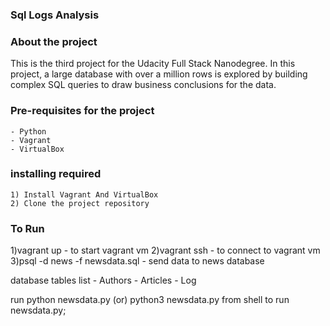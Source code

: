 ###  Sql Logs Analysis


### About the project
 
This is the third project for the Udacity Full Stack Nanodegree. In this project, a large database with over a million rows is explored by building complex SQL queries to draw business conclusions for the data. 

### Pre-requisites for the project
	- Python
	- Vagrant
	- VirtualBox

### installing required
	1) Install Vagrant And VirtualBox
	2) Clone the project repository

### To Run

1)vagrant up - to start vagrant vm
2)vagrant ssh - to connect to vagrant vm 
3)psql -d news -f newsdata.sql - send data to news database

database tables list
	- Authors
	- Articles 
	- Log 

run python newsdata.py (or) python3 newsdata.py from shell to run newsdata.py;